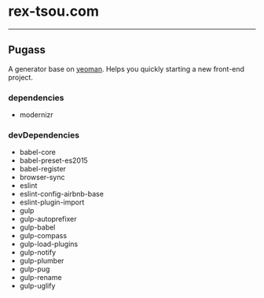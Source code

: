 # rex-tsou.com

---

## Pugass

A generator base on [yeoman](http://yeoman.io/). Helps you quickly starting a new front-end project.

### dependencies

+ modernizr

### devDependencies

+ babel-core
+ babel-preset-es2015
+ babel-register
+ browser-sync
+ eslint
+ eslint-config-airbnb-base
+ eslint-plugin-import
+ gulp
+ gulp-autoprefixer
+ gulp-babel
+ gulp-compass
+ gulp-load-plugins
+ gulp-notify
+ gulp-plumber
+ gulp-pug
+ gulp-rename
+ gulp-uglify
